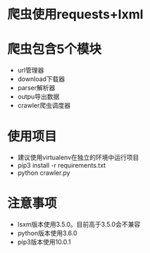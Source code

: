 # 爬虫使用requests+lxml
# 爬虫包含5个模块
- url管理器
- download下载器
- parser解析器
- outpu导出数据
- crawler爬虫调度器

# 使用项目
- 建议使用virtualenv在独立的环境中运行项目
- pip3 install -r requirements.txt
- python crawler.py

# 注意事项
- lsxm版本使用3.5.0。目前高于3.5.0会不兼容
- python版本使用3.6.0
- pip3版本使用10.0.1
